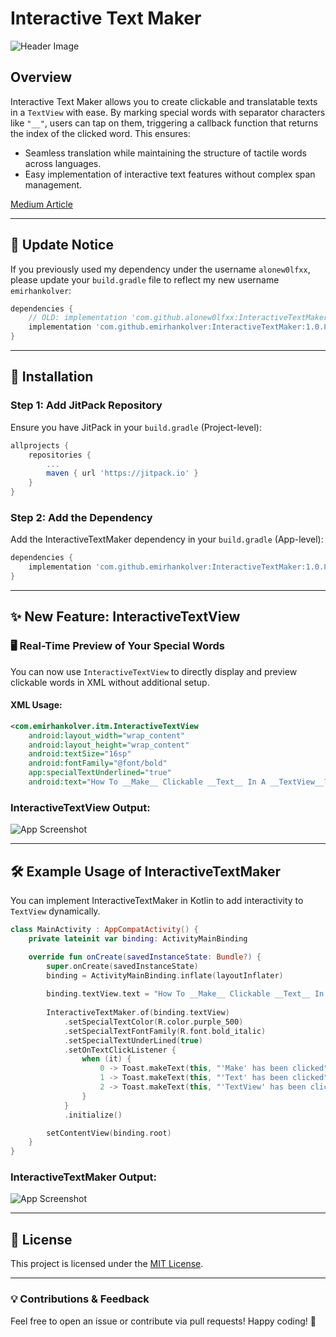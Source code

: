 # Interactive Text Maker

![Header Image](https://github.com/emirhankolver/InteractiveTextMaker/blob/master/screenshots/sc2.png?raw=true)

## Overview
Interactive Text Maker allows you to create clickable and translatable texts in a `TextView` with ease. By marking special words with separator characters like `"__"`, users can tap on them, triggering a callback function that returns the index of the clicked word. This ensures:
- Seamless translation while maintaining the structure of tactile words across languages.
- Easy implementation of interactive text features without complex span management.

[Medium Article](https://medium.com/p/2b70e2072453)

---

## 🔄 Update Notice
If you previously used my dependency under the username `alonew0lfxx`, please update your `build.gradle` file to reflect my new username `emirhankolver`:

```gradle
dependencies {
    // OLD: implementation 'com.github.alonew0lfxx:InteractiveTextMaker:1.0.8'
    implementation 'com.github.emirhankolver:InteractiveTextMaker:1.0.8'
}
```

---

## 🚀 Installation
### Step 1: Add JitPack Repository
Ensure you have JitPack in your `build.gradle` (Project-level):

```gradle
allprojects {
    repositories {
        ...
        maven { url 'https://jitpack.io' }
    }
}
```

### Step 2: Add the Dependency
Add the InteractiveTextMaker dependency in your `build.gradle` (App-level):

```gradle
dependencies {
    implementation 'com.github.emirhankolver:InteractiveTextMaker:1.0.8'
}
```

---

## ✨ New Feature: InteractiveTextView
### 🖥️ Real-Time Preview of Your Special Words
You can now use `InteractiveTextView` to directly display and preview clickable words in XML without additional setup.

#### XML Usage:
```xml
<com.emirhankolver.itm.InteractiveTextView
    android:layout_width="wrap_content"
    android:layout_height="wrap_content"
    android:textSize="16sp"
    android:fontFamily="@font/bold"
    app:specialTextUnderlined="true"
    android:text="How To __Make__ Clickable __Text__ In A __TextView__?" />
```

### InteractiveTextView Output:
![App Screenshot](https://github.com/emirhankolver/InteractiveTextMaker/blob/master/screenshots/sc3.png?raw=true)

---

## 🛠 Example Usage of InteractiveTextMaker
You can implement InteractiveTextMaker in Kotlin to add interactivity to `TextView` dynamically.

```kotlin
class MainActivity : AppCompatActivity() {
    private lateinit var binding: ActivityMainBinding

    override fun onCreate(savedInstanceState: Bundle?) {
        super.onCreate(savedInstanceState)
        binding = ActivityMainBinding.inflate(layoutInflater)
        
        binding.textView.text = "How To __Make__ Clickable __Text__ In A __TextView__?"
        
        InteractiveTextMaker.of(binding.textView)
            .setSpecialTextColor(R.color.purple_500)
            .setSpecialTextFontFamily(R.font.bold_italic)
            .setSpecialTextUnderLined(true)
            .setOnTextClickListener {
                when (it) {
                    0 -> Toast.makeText(this, "'Make' has been clicked", Toast.LENGTH_SHORT).show()
                    1 -> Toast.makeText(this, "'Text' has been clicked", Toast.LENGTH_SHORT).show()
                    2 -> Toast.makeText(this, "'TextView' has been clicked", Toast.LENGTH_SHORT).show()
                }
            }
            .initialize()

        setContentView(binding.root)
    }
}
```

### InteractiveTextMaker Output:
![App Screenshot](https://github.com/emirhankolver/InteractiveTextMaker/blob/master/screenshots/sc1.png?raw=true)

---

## 📜 License
This project is licensed under the [MIT License](https://choosealicense.com/licenses/mit/).

---

### 💡 Contributions & Feedback
Feel free to open an issue or contribute via pull requests!
Happy coding! 🚀
